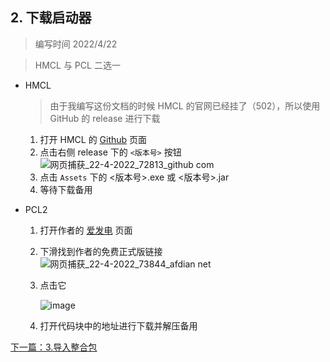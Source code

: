 ## 2. 下载启动器
> 编写时间 2022/4/22

> HMCL 与 PCL 二选一
   - HMCL
      > 由于我编写这份文档的时候 HMCL 的官网已经挂了（502），所以使用 GitHub 的 release 进行下载
        
      1. 打开 HMCL 的 [Github](https://github.com/huanghongxun/HMCL) 页面
      2. 点击右侧 release 下的 `<版本号>` 按钮
      ![网页捕获_22-4-2022_72813_github com](https://user-images.githubusercontent.com/71167373/164627671-b7240163-add3-45ac-acf7-034c90e5276e.jpeg)
      3. 点击 `Assets` 下的 <版本号>.exe 或 <版本号>.jar
      4. 等待下载备用
   - PCL2
      1. 打开作者的 [爱发电](https://afdian.net/@LTCat) 页面
      2. 下滑找到作者的免费正式版链接
        ![网页捕获_22-4-2022_73844_afdian net](https://user-images.githubusercontent.com/71167373/164632012-5df2170e-d6c6-4017-9a6d-abb5eeaba12b.jpeg)
      3. 点击它
      
         ![image](https://user-images.githubusercontent.com/71167373/164633098-246fc678-d473-4dab-9929-55cd24d06afd.png)
        
      4. 打开代码块中的地址进行下载并解压备用

[下一篇：3.导入整合包](./3.导入整合包.md)
